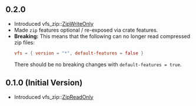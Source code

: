 ## 0.2.0

*   Introduced vfs_zip::[ZipWriteOnly](https://docs.rs/vfs-zip/0.2.0/vfs_zip/struct.ZipWriteOnly.html)
*   Made `zip` features optional / re-exposed via crate features.
*   **Breaking:** This means that the following can no longer read compressed zip files:
    ```toml
    vfs = { version = "*", default-features = false }
    ```
    There should be no breaking changes with `default-features = true`.

## 0.1.0 (Initial Version)

* Introduced vfs_zip::[ZipReadOnly](https://docs.rs/vfs-zip/0.1.0/vfs_zip/struct.ZipReadOnly.html)
